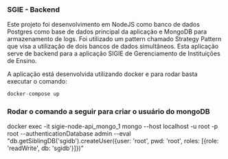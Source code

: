### SGIE - Backend

Este projeto foi desenvolvimento em NodeJS como banco de dados Postgres como base de dados principal da aplicação e MongoDB para armazenamento de logs. Foi utilizado um pattern chamado Strategy Pattern que visa a utilização de dois bancos de dados simultâneos. Esta aplicação serve de backend para a aplicação SIGIE de Gerenciamento de Instituições de Ensino.

A aplicação está desenvolvida utilizando docker e para rodar basta executar o comando:

```javascript
docker-compose up
```

### Rodar o comando a seguir para criar o usuário do mongoDB
docker exec -it sigie-node-api_mongo_1 mongo --host localhost -u root -p root --authenticationDatabase admin --eval "db.getSiblingDB('sgidb').createUser({user: 'root', pwd: 'root', roles: [{role: 'readWrite', db: 'sgidb'}]})"

